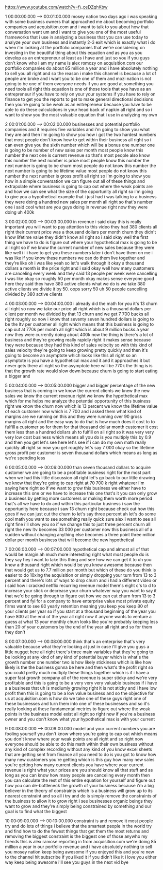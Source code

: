 https://www.youtube.com/watch?v=f\_ceDZqhKbw

1 00:00:00.000 --\> 00:01:00.000 mosey nation two days ago i was
speaking with some business owners that approached me about becoming
portfolio companies and acquisition.com and i want to talk to you about
how that conversation went um and i want to give you one of the most
useful frameworks that i use in analyzing a business that you can use
today to analyze your own business and instantly 2-3 exit which is
exactly what i do when i'm looking at the portfolio companies that we're
considering on investing in the beautiful thing about this equation and
as you as you develop as an entrepreneur at least as i have and just so
you if you guys don't know who i am my name is alex romozy on
acquisition.com our portfolio companies do about 85 million a year and i
have absolutely nothing to sell you all right and so the reason i make
this channel is because a lot of people are broke and i want you to be
one of them and mozi nation is not going to be one of them everyone
needs if you are good at something you need tools all right this
equation is one of those tools that you have as an entrepreneur if you
have to rely on your your systems if you have to rely on finance to get
you the reports to get to make general directional decisions then you're
going to be weak as an entrepreneur because you have to be able to do
these calculations in your head back of napkin all right and so i want
to show you the most valuable equation that i use in analyzing my own

2 00:01:00.000 --\> 00:02:00.000 businesses and potential portfolio
companies and it requires five variables and i'm going to show you what
they are and then i'm going to show you how i got the two hardest
numbers that most people don't know how to get within their business all
right so i can even give you the sixth number which will be a bonus one
number one is going to be number of new sales per month most people know
this number the next one is current revenue so that's most people also
know this number the next number is price most people know this number
the next number is going to be churn most people do not know this number
the next number is going to be lifetime value most people do not know
this number the next number is gross profit all right so i'm going to
show you how in a simple conversation we can figure out all of these
things and extrapolate where business is going to cap out where the weak
points are and how we can see what the size of the opportunity all right
so i'm going to give you a hypothetical example that i just had i was
talking to a business they were doing a hundred new sales per month all
right so that's number one i said cool what are you guys doing in
revenue right now they were doing uh 400k

3 00:02:00.000 --\> 00:03:00.000 in revenue i said okay this is really
important you will want to pay attention to this video they had 380
clients all right their current price was a thousand dollars per month
churn they didn't know lifetime value they didn't know all right so i
said okay well the first thing we have to do is figure out where your
hypothetical max is going to be all right so if we know the current
number of new sales because they were like well i i i have to get you
these numbers later i don't have them on me i was like if you know these
numbers we can do them live together and they're like oh i was like yeah
so let's walk through it okay a thousand dollars a month is the price
right and i said okay well how many customers are canceling every week
and they said 13 people per week were cancelling i was like okay so
roughly 50 per month okay makes sense everyone good here they said they
have 380 active clients what we do is we take 380 active clients we
divide it by 50. oops sorry 50 uh 50 people cancelling divided by 380
active clients

4 00:03:00.000 --\> 00:04:00.000 i already did the math for you it's 13
churn all right so now we take our price all right which is a thousand
dollars per client per month we divided by that 13 churn and we get 7
700 bucks all right roughly so now i know that seventy seven hundred
dollars is going to be the ltv per customer all right which means that
this business is going to cap out at 770k per month all right which is
about 9 million bucks a year now they were currently doing about 400k
now the thing is there's a lot of business and they're growing really
rapidly right it makes sense because they were because they had this
kind of sales velocity so with this kind of sales velocity they're going
to keep growing pretty quickly and then it's going to become an
asymptote which looks like this all right so an asymptote is you have a
hypothetical max and it and it approaches it but never gets there all
right so the asymptote here will be 770k the thing is is that the growth
rate would slow down because churn is going to start eating a bigger and

5 00:04:00.000 --\> 00:05:00.000 bigger and bigger percentage of the new
business that is coming in we know the current clients we knew the new
sales we know the current revenue right we know the hypothetical max
which for me helps me analyze the potential opportunity of this business
right we know the churn now which is 13 percent we know the lifetime
value of each customer now which is 7 700 and i asked them what kind of
margins are we running on this and they were running over 90 gross
margins all right and the easy way to do that is how much does it cost
to to fulfill a customer so for them for that thousand dollar month
customer it cost them less than a hundred dollars uh to fulfill on all
right so it was very very very low cost business which means all you do
is you multiply this by 0.9 and then you get let's see here let's see if
i can do my own math really quickly all right so now you get roughly
let's say 7 000 okay so the lifetime gross profit per customer is seven
thousand dollars which means as long as we're spending less

6 00:05:00.000 --\> 00:06:00.000 than seven thousand dollars to acquire
customer we are going to be a profitable business right for the most
part when we had this little discussion all right let's go back to our
little drawing we know that they're going to cap right at 70 700 k right
whatever i'm saying here right so if we want to grow this business we
either have to increase this one or we have to increase this one that's
it you can only grow a business by getting more customers or making them
worth more period that's all we have to do and within this particular
business i saw the opportunity here because i saw 13 churn right because
check out how this goes if we can just cut the churn to let's say three
percent ah let's do some cool math you want to see something really
quick sure alex i want to see all right fine i'll show you so if we
change this to just three percent churn all right the new ltv becomes 33
000 per customer now this business all of a sudden without changing
anything else becomes a three point three million dollar per month
business that will become the new hypothetical

7 00:06:00.000 --\> 00:07:00.000 hypothetical cap and almost all of that
would be margin ah much more interesting right what most people do is
they say hey i want to take this thing and see how we can get it to uh
you know a thousand right which would be you know awesome because then
that would get us to 7.7 million per month but which of these do you
think is easier to do 10xing the acquisition or simply dropping your
turn from 13 to 3 percent and there's lots of ways to drop churn and i
had a different video or i said how i cracked netflix recurring revenue
model there's eight c's to d to increase your stick or decrease your
churn whatever way you want to say it that we'd be going through to
figure out how we can cut churn from 13 to 3 percent and fyi for a
company to have enterprise value most private equity firms want to see
80 yearly retention meaning you keep you keep 80 of your clients per
year so if you start at a thousand beginning of the year you have 800 at
the end of the year all right now if anyone wants to venture a guess at
what 13 your monthly churn looks like you're probably keeping less than
20 of your customers by the end of the year all right and so for them
they don't

8 00:07:00.000 --\> 00:08:00.000 think that's an enterprise that's very
valuable because what they're looking at just in case i'll give you guys
a little nugget here all right there's three main variables that they're
going to be looking at any kind of any kind of potential buyer which is
what's the growth number one number two is how likely stickiness which
is like how likely is the the business gonna be here and then what's the
profit right so you could pretty much multiply these things together
which is if i have a super fast growth company all of the revenue is
super sticky and we're very profitable and this is going to be a very
very very valuable business if i have a a business that uh is mediumly
growing right it is not sticky and i have low profit then this is going
to be a low value business and so the objective for us at
acquisition.com is how do we take one of these guys right one of these
businesses and turn them into one of these businesses and so it's really
looking at these fundamental metrics to figure out where the weak points
in the business model exist all right so right now if you're a business
owner and you don't know what your hypothetical max is with your current

9 00:08:00.000 --\> 00:09:00.000 model and your current numbers you are
fooling yourself you don't know where you're going to cap out which
means you don't know where your weak points are all right and so right
now everyone should be able to do this math within their own business
without any kind of complex recording without any kind of you know excel
sheets that are getting sent from finance all you need to do is you got
to know how many new customers you're getting which is this guy how many
new sales you're getting how many current clients you have where your
current revenue is right what your prices are you should know all that
stuff and as long as you can know how many people are canceling every
month then you can calculate the rest of this entire equation for
yourself and figure out how you can de-bottleneck the growth of your
business because i'm a big believer in the theory of constraints which
is a business will grow up to its nearest constraint and so all i try
and do is simply remove the constraints of the business to allow it to
grow right i see businesses organic beings they want to grow and they're
simply being constrained by something and our goal is to find what the
biggest

10 00:09:00.000 --\> 00:10:00.000 constraint is and remove it most
people try and do lots of things i believe that the smartest people in
the world try and find how to do the fewest things that get them the
most returns and removing the biggest constraint is the biggest one of
those anywho my friends this is alex ramose reporting in from
acquisition.com we're doing 85 million a year in our portfolio revenue
and i have absolutely nothing to sell you mosey nation keep being
awesome if you enjoyed this and you're new to the channel hit subscribe
if you liked it if you didn't like it i love you either way keep being
awesome i'll see you guys in the next vid bye
